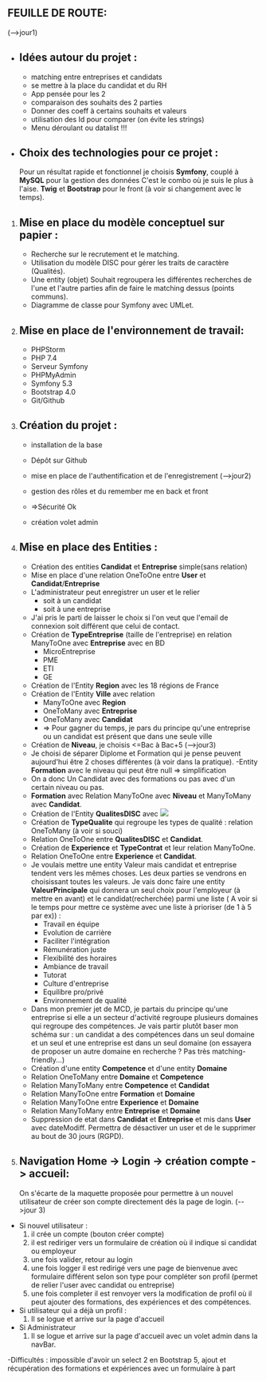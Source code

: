 ## FEUILLE DE ROUTE:

(-->jour1)
- Idées autour du projet :
    -
    - matching entre entreprises et candidats
    - se mettre à la place du candidat et du RH
    - App pensée pour les 2
    - comparaison des souhaits des 2 parties
    - Donner des coeff à certains souhaits et valeurs
    - utilisation des Id pour comparer (on évite les strings) 
    - Menu déroulant ou datalist !!!

- Choix des technologies pour ce projet : 
    -
    Pour un résultat rapide et fonctionnel 
    je choisis **Symfony**, couplé à **MySQL** pour la gestion des données
    C'est le combo où je suis le plus à l'aise.
    **Twig** et **Bootstrap** pour le front (à voir si changement avec le temps).


1. Mise en place du modèle conceptuel sur papier : 
    -

    - Recherche sur le recrutement et le matching.
    - Utilisation du modèle DISC pour gérer les traits de caractère (Qualités).
    - Une entity (objet) Souhait regroupera les différentes recherches de l'une et l'autre parties
      afin de faire le matching dessus (points communs).
    - Diagramme de classe pour Symfony avec UMLet.

2. Mise en place de l'environnement de travail:
    -
    - PHPStorm
    - PHP 7.4
    - Serveur Symfony
    - PHPMyAdmin
    - Symfony 5.3
    - Bootstrap 4.0
    - Git/Github

3. Création du projet :
    -
    - installation de la base
    - Dépôt sur Github
    
    - mise en place de l'authentification et de l'enregistrement (-->jour2)
    - gestion des rôles et du remember me en back et front
    - =>Sécurité Ok
    - création volet admin

4. Mise en place des Entities :
    -
    - Création des entities **Candidat** et **Entreprise** simple(sans relation)
    - Mise en place d'une relation OneToOne entre **User** et **Candidat**/**Entreprise**
    - L'administrateur peut enregistrer un user et le relier 
      - soit à un candidat
      - soit à une entreprise
    - J'ai pris le parti de laisser le choix si l'on veut que l'email de connexion 
    soit différent que celui de contact. 
    - Création de **TypeEntreprise** (taille de l'entreprise) en relation ManyToOne avec **Entreprise** avec en BD 
      - MicroEntreprise
      - PME
      - ETI
      - GE
    - Création de l'Entity **Region** avec les 18 régions de France
    - Création de l'Entity **Ville** avec relation 
      - ManyToOne avec **Region**
      - OneToMany avec **Entreprise**
      - OneToMany avec **Candidat**
      - => Pour gagner du temps, je pars du principe qu'une entreprise ou un candidat est présent que dans une seule ville
    - Création de **Niveau**, je choisis <=Bac à Bac+5 (-->jour3)
    - Je choisi de séparer Diplome et Formation qui je pense peuvent aujourd'hui être 2 choses différentes (à voir dans la pratique). 
    -Entity **Formation** avec le niveau qui peut être null => simplification 
    - On a donc Un Candidat avec des formations ou pas avec d'un certain niveau ou pas.
    - **Formation** avec Relation ManyToOne avec **Niveau** et ManyToMany avec **Candidat**.
    - Création de l'Entity **QualitesDISC** avec ![](C:\wamp64\www\SymfonyProjects\Lamatchv2\public\utils\DISC.png)
    - Création de **TypeQualite** qui regroupe les types de qualité : relation OneToMany (à voir si souci)
    - Relation OneToOne entre **QualitesDISC** et **Candidat**.
    - Création de **Experience** et **TypeContrat** et leur relation ManyToOne.
    - Relation OneToOne entre **Experience** et **Candidat**.
    - Je voulais mettre une entity Valeur mais candidat et entreprise tendent vers les mêmes choses. Les deux parties se vendrons en choisissant toutes les valeurs.
    Je vais donc faire une entity **ValeurPrincipale** qui donnera un seul choix pour l'employeur (à mettre en avant) et le candidat(recherchée) parmi une liste ( A voir si le temps pour mettre ce système avec une liste à prioriser (de 1 à 5 par ex)) :
      - Travail en équipe
      - Evolution de carrière
      - Faciliter l'intégration
      - Rémunération juste
      - Flexibilité des horaires
      - Ambiance de travail
      - Tutorat
      - Culture d'entreprise
      - Equilibre pro/privé
      - Environnement de qualité
    - Dans mon premier jet de MCD, je partais du principe qu'une entreprise si elle a un secteur d'activité regroupe plusieurs domaines qui regroupe des compétences. 
   Je vais partir plutôt baser mon schéma sur : un candidat a des compétences dans un seul domaine et un seul et une entreprise est dans un seul domaine (on essayera de proposer un autre domaine en recherche ? Pas très matching-friendly...)
    - Création d'une entity **Competence** et d'une entity **Domaine**
    - Relation OneToMany entre **Domaine** et **Competence**
    - Relation ManyToMany entre **Competence** et **Candidat**
    - Relation ManyToOne entre **Formation** et **Domaine**
    - Relation ManyToOne entre **Experience** et **Domaine**
    - Relation ManyToMany entre **Entreprise** et **Domaine**
    - Suppression de etat dans **Candidat** et **Entreprise** et mis dans **User** avec dateModiff. Permettra de désactiver un user et de le supprimer au bout de 30 jours (RGPD). 
   
5. Navigation Home -> Login -> création compte -> accueil:
    -
   On s'écarte de la maquette proposée pour permettre à un nouvel utilisateur de créer son compte directement dés la page de login.
   (-->jour 3)
* Si nouvel utilisateur :
    1. il crée un compte (bouton créer compte)
    2. il est rediriger vers un formulaire de création où il indique si candidat ou employeur
    3. une fois valider, retour au login
    4. une fois logger il est redirigé vers une page de bienvenue avec formulaire différent selon son type pour compléter son profil (permet de relier l'user avec candidat ou entreprise)
    5. une fois completer il est renvoyer vers la modification de profil où il peut ajouter des formations, des expériences et des compétences.
* Si utilisateur qui a déjà un profil :
    1. Il se logue et arrive sur la page d'accueil
* Si Administrateur
    1. Il se logue et arrive sur la page d'accueil avec un volet admin dans la navBar.
  
-Difficultés : impossible d'avoir un select 2 en Bootstrap 5, ajout et récupération des formations et expériences avec un formulaire à part
